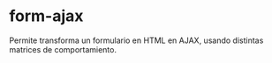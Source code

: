 form-ajax
=========

Permite transforma un formulario en HTML en AJAX, usando distintas matrices de comportamiento.
